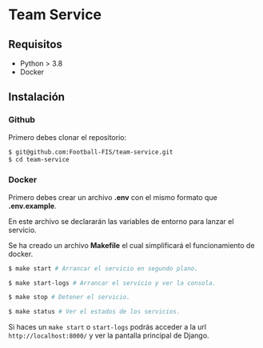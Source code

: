 # Team Service

## Requisitos
- Python > 3.8
- Docker

## Instalación

### Github
Primero debes clonar el repositorio:

```sh
$ git@github.com:Football-FIS/team-service.git
$ cd team-service
```

### Docker
Primero debes crear un archivo __.env__ con el mismo formato que 
__.env.example__.

En este archivo se declararán las variables de entorno para lanzar el
servicio.

Se ha creado un archivo __Makefile__ el cual simplificará el funcionamiento
de docker.

```sh
$ make start # Arrancar el servicio en segundo plano.
```
```sh
$ make start-logs # Arrancar el servicio y ver la consola.
```
```sh
$ make stop # Detener el servicio.
```
```sh
$ make status # Ver el estados de los servicios.
```

Si haces un `make start` o `start-logs` podrás acceder a la url 
`http://localhost:8000/` y ver la pantalla principal de Django.
